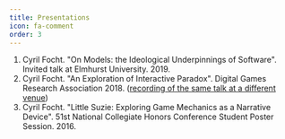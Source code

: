 ```yaml
---
title: Presentations
icon: fa-comment
order: 3
---
```


1. Cyril Focht. "On Models: the Ideological Underpinnings of Software". Invited talk at Elmhurst University. 2019.
2. Cyril Focht. "An Exploration of Interactive Paradox". Digital Games Research Association 2018. ([recording of the same talk at a different venue](https://www.youtube.com/watch?v=k3x6QU0Mqgc&t=3245s))
3. Cyril Focht. "Little Suzie: Exploring Game Mechanics as a Narrative Device". 51st National Collegiate Honors Conference Student Poster Session. 2016.
